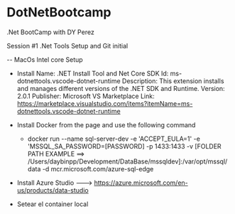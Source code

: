 # DotNetBootcamp
.Net BootCamp with DY Perez

Session #1 .Net Tools Setup and Git initial

-- MacOs Intel core Setup

- Install Name: .NET Install Tool and Net Core SDK
Id: ms-dotnettools.vscode-dotnet-runtime
Description: This extension installs and manages different versions of the .NET SDK and Runtime.
Version: 2.0.1
Publisher: Microsoft
VS Marketplace Link: https://marketplace.visualstudio.com/items?itemName=ms-dotnettools.vscode-dotnet-runtime

- Install Docker from the page and use the following command
    - docker run --name sql-server-dev -e 'ACCEPT_EULA=1' -e 'MSSQL_SA_PASSWORD=[PASSWORD] -p 1433:1433 -v [FOLDER PATH EXAMPLE ==> /Users/daybinpp/Development/DataBase/mssqldev]:/var/opt/mssql/data -d mcr.microsoft.com/azure-sql-edge

- Install Azure Studio  ---> https://azure.microsoft.com/en-us/products/data-studio
- Setear el container local

